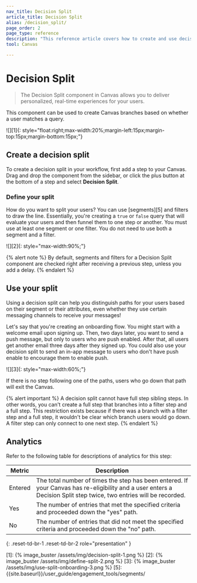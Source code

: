 ```yaml
---
nav_title: Decision Split 
article_title: Decision Split 
alias: /decision_split/
page_order: 2
page_type: reference
description: "This reference article covers how to create and use decision splits in your Canvas."
tool: Canvas

---
```


# Decision Split 

> The Decision Split component in Canvas allows you to deliver personalized, real-time experiences for your users. 

This component can be used to create Canvas branches based on whether a user matches a query.

![][1]{: style="float:right;max-width:20%;margin-left:15px;margin-top:15px;margin-bottom:15px;"}

## Create a decision split 

To create a decision split in your workflow, first add a step to your Canvas. Drag and drop the component from the sidebar, or click the <i class="fas fa-plus-circle"></i> plus button at the bottom of a step and select **Decision Split**.

### Define your split

How do you want to split your users? You can use [segments][5] and filters to draw the line. Essentially, you're creating a `true` or `false` query that will evaluate your users and then funnel them to one step or another. You must use at least one segment or one filter. You do not need to use both a segment and a filter.

![][2]{: style="max-width:90%;"}

{% alert note %} 
By default, segments and filters for a Decision Split component are checked right after receiving a previous step, unless you add a delay. 
{% endalert %} 

## Use your split

Using a decision split can help you distinguish paths for your users based on their segment or their attributes, even whether they use certain messaging channels to receive your messages!

Let's say that you're creating an onboarding flow. You might start with a welcome email upon signing up. Then, two days later, you want to send a push message, but only to users who are push enabled. After that, all users get another email three days after they signed up. You could also use your decision split to send an in-app message to users who don't have push enable to encourage them to enable push.

![][3]{: style="max-width:60%;"}

If there is no step following one of the paths, users who go down that path will exit the Canvas. 

{% alert important %}
A decision split cannot have full step sibling steps. In other words, you can't create a full step that branches into a filter step and a full step. This restriction exists because if there was a branch with a filter step and a full step, it wouldn't be clear which branch users would go down.
<br>
A filter step can only connect to one next step.
{% endalert %}

## Analytics

Refer to the following table for descriptions of analytics for this step:

| Metric | Description |
|---|---|
| Entered | The total number of times the step has been entered. If your Canvas has re-eligibility and a user enters a Decision Split step twice, two entries will be recorded. |
| Yes | The number of entries that met the specified criteria and proceeded down the "yes" path. |
| No | The number of entries that did not meet the specified criteria and proceeded down the "no" path. |
{: .reset-td-br-1 .reset-td-br-2 role="presentation" }

[1]: {% image_buster /assets/img/decision-split-1.png %}
[2]: {% image_buster /assets/img/define-split-2.png %}
[3]: {% image_buster /assets/img/use-split-onboarding-3.png %}
[5]: {{site.baseurl}}/user_guide/engagement_tools/segments/
